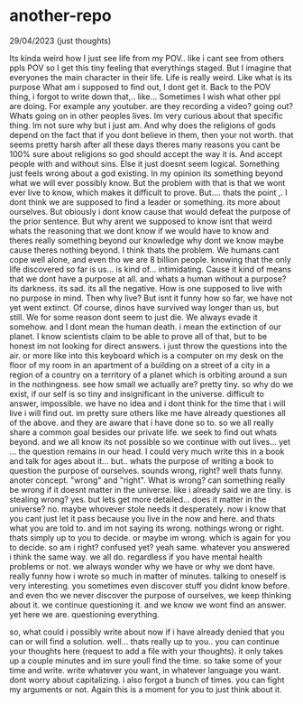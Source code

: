 # another-repo
29/04/2023 (just thoughts)

Its kinda weird how I just see life from my POV.. like i cant see from others ppls POV so I get this tiny feeling that everythings staged. But I imagine that everyones the main character in their life.
Life is really weird. Like what is its purpose
What am i supposed to find out, I dont get it. 
Back to the POV thing, i forgot to write down that,.. like... Sometimes I wish what other ppl are doing. For example any youtuber. are they recording a video? going out? Whats going on in other peoples lives. Im very curious about that
specific thing. Im not sure why but i just am. And why does the religions of gods depend on the fact that if you dont believe in them, then your not worth. that seems pretty harsh after all these days theres many reasons you cant be
100% sure about religions so god should accept the way it is. And accept people with and without sins. Else it just doesnt seem logical.
Something just feels wrong about a god existing. In my opinion its something beyond what we will ever possibly know. But the problem with that is that we wont ever live to know, which makes it difficult to prove. But.... thats the point
,. I dont think we are supposed to find a leader or something. its more about ourselves. But obiously i dont know cause that would defeat the purpose of the prior sentence.
But why arent we supposed to know
isnt that weird
whats the reasoning that we dont know
if we would have to know and theres really something beyond our knowledge
why dont we know
maybe cause theres nothing beyond. I think thats the problem. We humans cant cope well alone, and even tho we are 8 billion people. knowing that the only life discovered so far is us... is kind of... intimidating. Cause it kind of means that we dont have a purpose at all. and whats a human without a purpose? its darkness. its sad. its all the negative. How is one supposed to live with no purpose in mind. Then why live? But isnt it funny how so far, we have not yet went
extinct. Of course, dinos have survived way longer than us, but still. We for some reason dont seem to just die. We always evade it somehow. and I dont mean the human death. i mean the extinction of our planet. I know scientists claim
to be able to prove all of that, but to be honest im not looking for direct answers. i just throw the questions into the air. or more like into this keyboard which is a computer on my desk on the floor of my room in an apartment of a building on a street of a city in a region of a country on a territory of a planet which is orbiting around a sun in the nothingness. see how small we actually are? pretty tiny.
so why do we exist, if our self is so tiny and insignificant in the universe.
difficult to answer, impossible. we have no idea and i dont think for the time that i will live i will find out. im pretty sure others like me have already questiones all of the above. and they are aware that i have done so to. so we all really share a common goal besides our private life. 
we seek to find out whats beyond. and we all know its not possible so we continue with out lives... yet ... the question remains in our head. I could very much write this in a book and talk for ages about it... but.. whats the purpose of writing a book to question the purpose of ourselves. sounds wrong, right?
well thats funny. anoter concept. "wrong" and "right". What is wrong? can something really be wrong if it doesnt matter in the universe. like i already said we are tiny. is stealing wrong? yes. but lets get more detailed... does it matter in the universe? no. maybe whovever stole needs it desperately. now i know that you cant just let it pass because you live in the now and here. and thats what you are told to. and im not saying its wrong. nothings wrong or right. thats simply up to you to decide. or maybe im wrong. which is again for you to decide. so am i right? 
confused yet? yeah same. whatever you answered i think the same way. 
we all do. regardless if you have mental health problems or not. we always wonder why we have or why we dont have.
really funny how i wrote so much in matter of minutes. talking  to oneself is very interesting. you sometimes even discover stuff you didnt know before. and even tho we never discover the purpose of ourselves, we keep thinking about it. we continue questioning it. and we know we wont find an answer. yet here we are. questioning everything. 

so,
what could i possibly write about now if i have already denied that you can or will find a solution. well... thats really up to you.. you can continue your thoughts here (request to add a file with your thoughts). it only takes up a couple minutes and im sure youll find the time. so take some of your time and write. write whatever you want, in whatever language you want. dont worry about capitalizing. i also forgot a bunch of times. you can fight my arguments or not. Again this is a moment for you to just think about it.

